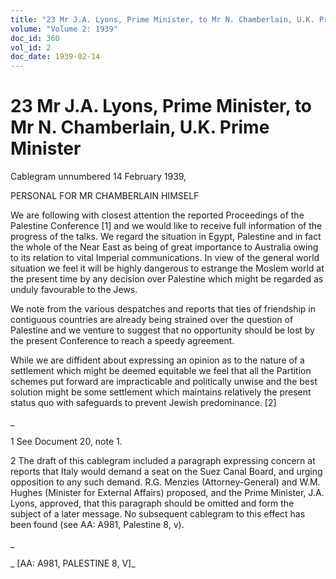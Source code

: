 ```yaml
---
title: "23 Mr J.A. Lyons, Prime Minister, to Mr N. Chamberlain, U.K. Prime Minister"
volume: "Volume 2: 1939"
doc_id: 360
vol_id: 2
doc_date: 1939-02-14
---
```


# 23 Mr J.A. Lyons, Prime Minister, to Mr N. Chamberlain, U.K. Prime Minister

Cablegram unnumbered 14 February 1939,

PERSONAL FOR MR CHAMBERLAIN HIMSELF

We are following with closest attention the reported Proceedings of the Palestine Conference [1] and we would like to receive full information of the progress of the talks. We regard the situation in Egypt, Palestine and in fact the whole of the Near East as being of great importance to Australia owing to its relation to vital Imperial communications. In view of the general world situation we feel it will be highly dangerous to estrange the Moslem world at the present time by any decision over Palestine which might be regarded as unduly favourable to the Jews.

We note from the various despatches and reports that ties of friendship in contiguous countries are already being strained over the question of Palestine and we venture to suggest that no opportunity should be lost by the present Conference to reach a speedy agreement.

While we are diffident about expressing an opinion as to the nature of a settlement which might be deemed equitable we feel that all the Partition schemes put forward are impracticable and politically unwise and the best solution might be some settlement which maintains relatively the present status quo with safeguards to prevent Jewish predominance. [2]

_

1 See Document 20, note 1.

2 The draft of this cablegram included a paragraph expressing concern at reports that Italy would demand a seat on the Suez Canal Board, and urging opposition to any such demand. R.G. Menzies (Attorney-General) and W.M. Hughes (Minister for External Affairs) proposed, and the Prime Minister, J.A. Lyons, approved, that this paragraph should be omitted and form the subject of a later message. No subsequent cablegram to this effect has been found (see AA: A981, Palestine 8, v).

_

_ [AA: A981, PALESTINE 8, V]_
